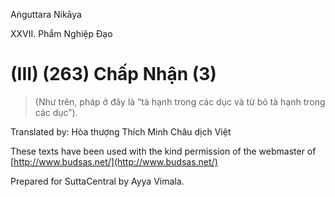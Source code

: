 Aṅguttara Nikāya

XXVII. Phẩm Nghiệp Ðạo

# (III) (263) Chấp Nhận (3)

> (Như trên, pháp ở đây là “tà hạnh trong các dục và từ bỏ tà hạnh trong các dục”).

Translated by: Hòa thượng Thích Minh Châu dịch Việt

These texts have been used with the kind permission of the webmaster of [http://www.budsas.net/](http://www.budsas.net/)

Prepared for SuttaCentral by Ayya Vimala.